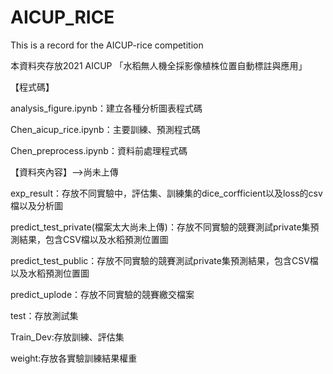 # AICUP_RICE
This is a record for the AICUP-rice competition

本資料夾存放2021 AICUP 「水稻無人機全採影像植株位置自動標註與應用」

【程式碼】

analysis_figure.ipynb：建立各種分析圖表程式碼

Chen_aicup_rice.ipynb：主要訓練、預測程式碼

Chen_preprocess.ipynb：資料前處理程式碼

【資料夾內容】-->尚未上傳

exp_result：存放不同實驗中，評估集、訓練集的dice_corfficient以及loss的csv檔以及分析圖

predict_test_private(檔案太大尚未上傳)：存放不同實驗的競賽測試private集預測結果，包含CSV檔以及水稻預測位置圖

predict_test_public：存放不同實驗的競賽測試private集預測結果，包含CSV檔以及水稻預測位置圖

predict_uplode：存放不同實驗的競賽繳交檔案

test：存放測試集

Train_Dev:存放訓練、評估集

weight:存放各實驗訓練結果權重

